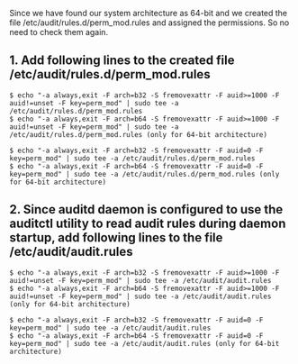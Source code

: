 Since we have found our system architecture as 64-bit and we created the file /etc/audit/rules.d/perm_mod.rules and assigned the permissions. So no need to check them again.

## 1. Add following lines to the created file /etc/audit/rules.d/perm_mod.rules
    $ echo "-a always,exit -F arch=b32 -S fremovexattr -F auid>=1000 -F auid!=unset -F key=perm_mod" | sudo tee -a /etc/audit/rules.d/perm_mod.rules
    $ echo "-a always,exit -F arch=b64 -S fremovexattr -F auid>=1000 -F auid!=unset -F key=perm_mod" | sudo tee -a /etc/audit/rules.d/perm_mod.rules (only for 64-bit architecture)

    $ echo "-a always,exit -F arch=b32 -S fremovexattr -F auid=0 -F key=perm_mod" | sudo tee -a /etc/audit/rules.d/perm_mod.rules
    $ echo "-a always,exit -F arch=b64 -S fremovexattr -F auid=0 -F key=perm_mod" | sudo tee -a /etc/audit/rules.d/perm_mod.rules (only for 64-bit architecture)

## 2. Since auditd daemon is configured to use the auditctl utility to read audit rules during daemon startup, add following lines to the file /etc/audit/audit.rules
    $ echo "-a always,exit -F arch=b32 -S fremovexattr -F auid>=1000 -F auid!=unset -F key=perm_mod" | sudo tee -a /etc/audit/audit.rules
    $ echo "-a always,exit -F arch=b64 -S fremovexattr -F auid>=1000 -F auid!=unset -F key=perm_mod" | sudo tee -a /etc/audit/audit.rules (only for 64-bit architecture)

    $ echo "-a always,exit -F arch=b32 -S fremovexattr -F auid=0 -F key=perm_mod" | sudo tee -a /etc/audit/audit.rules
    $ echo "-a always,exit -F arch=b64 -S fremovexattr -F auid=0 -F key=perm_mod" | sudo tee -a /etc/audit/audit.rules (only for 64-bit architecture)
    
